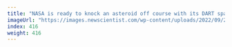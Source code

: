 ```yaml
---
title: "NASA is ready to knock an asteroid off course with its DART spacecraft"
imageUrl: "https://images.newscientist.com/wp-content/uploads/2022/09/20094119/SEI_126068562.jpg?width=600"
index: 416
weight: 416
---
```

